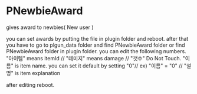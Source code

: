 # PNewbieAward
gives award to newbies( New user )

you can set awards by putting the file in plugin folder and reboot. after that you have to go to plgun_data folder and find PNewbieAward folder or find PNewbieAward folder in plugin folder. you can edit the following numbers. "아이템" means itemId // "데미지" means damage // "갯수" Do Not Touch. "이름" is item name. you can set it default by setting "0"// ex) "이름" = "0" // "설명" is item explanation

after editing reboot.
